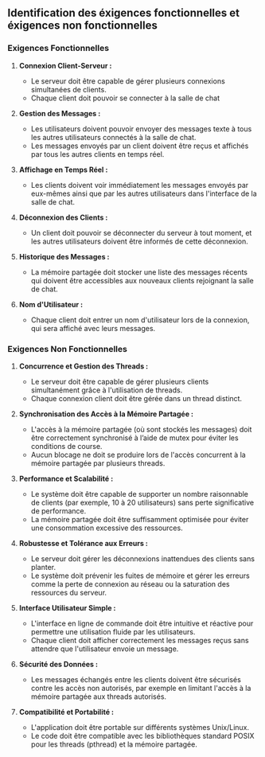 ## Identification des éxigences fonctionnelles et éxigences non fonctionnelles

### Exigences Fonctionnelles

1. **Connexion Client-Serveur :**
   - Le serveur doit être capable de gérer plusieurs connexions simultanées de clients.
   - Chaque client doit pouvoir se connecter à la salle de chat

2. **Gestion des Messages :**
   - Les utilisateurs doivent pouvoir envoyer des messages texte à tous les autres utilisateurs connectés à la salle de chat.
   - Les messages envoyés par un client doivent être reçus et affichés par tous les autres clients en temps réel.

3. **Affichage en Temps Réel :**
   - Les clients doivent voir immédiatement les messages envoyés par eux-mêmes ainsi que par les autres utilisateurs dans l'interface de la salle de chat.

4. **Déconnexion des Clients :**
   - Un client doit pouvoir se déconnecter du serveur à tout moment, et les autres utilisateurs doivent être informés de cette déconnexion.

5. **Historique des Messages :**
   - La mémoire partagée doit stocker une liste des messages récents qui doivent être accessibles aux nouveaux clients rejoignant la salle de chat.

6. **Nom d'Utilisateur :**
   - Chaque client doit entrer un nom d'utilisateur lors de la connexion, qui sera affiché avec leurs messages.

### Exigences Non Fonctionnelles

1. **Concurrence et Gestion des Threads :**
   - Le serveur doit être capable de gérer plusieurs clients simultanément grâce à l'utilisation de threads.
   - Chaque connexion client doit être gérée dans un thread distinct.

2. **Synchronisation des Accès à la Mémoire Partagée :**
   - L'accès à la mémoire partagée (où sont stockés les messages) doit être correctement synchronisé à l’aide de mutex pour éviter les conditions de course.
   - Aucun blocage ne doit se produire lors de l'accès concurrent à la mémoire partagée par plusieurs threads.

3. **Performance et Scalabilité :**
   - Le système doit être capable de supporter un nombre raisonnable de clients (par exemple, 10 à 20 utilisateurs) sans perte significative de performance.
   - La mémoire partagée doit être suffisamment optimisée pour éviter une consommation excessive des ressources.

4. **Robustesse et Tolérance aux Erreurs :**
   - Le serveur doit gérer les déconnexions inattendues des clients sans planter.
   - Le système doit prévenir les fuites de mémoire et gérer les erreurs comme la perte de connexion au réseau ou la saturation des ressources du serveur.

5. **Interface Utilisateur Simple :**
   - L'interface en ligne de commande doit être intuitive et réactive pour permettre une utilisation fluide par les utilisateurs.
   - Chaque client doit afficher correctement les messages reçus sans attendre que l'utilisateur envoie un message.

6. **Sécurité des Données :**
   - Les messages échangés entre les clients doivent être sécurisés contre les accès non autorisés, par exemple en limitant l'accès à la mémoire partagée aux threads autorisés.

7. **Compatibilité et Portabilité :**
   - L'application doit être portable sur différents systèmes Unix/Linux.
   - Le code doit être compatible avec les bibliothèques standard POSIX pour les threads (pthread) et la mémoire partagée.
